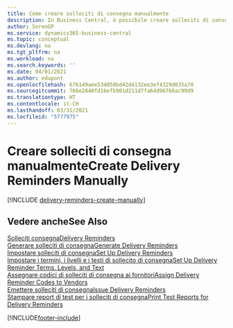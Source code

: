 ```yaml
---
title: Come creare solleciti di consegna manualmente
description: In Business Central, è possibile creare solleciti di consegna quando un acquisto non è stato consegnato come previsto. È possibile creare un singolo sollecito di consegna manualmente o generare solleciti di consegna per tutte le consegne scadute.
author: SorenGP
ms.service: dynamics365-business-central
ms.topic: conceptual
ms.devlang: na
ms.tgt_pltfrm: na
ms.workload: na
ms.search.keywords: ''
ms.date: 04/01/2021
ms.author: edupont
ms.openlocfilehash: 676149aee534050bd42d4132ee3ef4329d035a70
ms.sourcegitcommit: 766e2840fd16efb901d211d7fa64d96766ac99d9
ms.translationtype: HT
ms.contentlocale: it-CH
ms.lasthandoff: 03/31/2021
ms.locfileid: "5777975"
---
```

# <a name="create-delivery-reminders-manually"></a><span data-ttu-id="0ed75-104">Creare solleciti di consegna manualmente</span><span class="sxs-lookup"><span data-stu-id="0ed75-104">Create Delivery Reminders Manually</span></span>

[!INCLUDE [delivery-reminders-create-manually](../includes/ATCHDE/delivery-reminders-create-manually.md)]

## <a name="see-also"></a><span data-ttu-id="0ed75-105">Vedere anche</span><span class="sxs-lookup"><span data-stu-id="0ed75-105">See Also</span></span>

[<span data-ttu-id="0ed75-106">Solleciti consegna</span><span class="sxs-lookup"><span data-stu-id="0ed75-106">Delivery Reminders</span></span>](delivery-reminders.md)  
[<span data-ttu-id="0ed75-107">Generare solleciti di consegna</span><span class="sxs-lookup"><span data-stu-id="0ed75-107">Generate Delivery Reminders</span></span>](how-to-generate-delivery-reminders.md)  
[<span data-ttu-id="0ed75-108">Impostare solleciti di consegna</span><span class="sxs-lookup"><span data-stu-id="0ed75-108">Set Up Delivery Reminders</span></span>](how-to-set-up-delivery-reminders.md)  
[<span data-ttu-id="0ed75-109">Impostare i termini, i livelli e i testi di sollecito di consegna</span><span class="sxs-lookup"><span data-stu-id="0ed75-109">Set Up Delivery Reminder Terms, Levels, and Text</span></span>](how-to-set-up-delivery-reminder-terms-levels-and-text.md)  
[<span data-ttu-id="0ed75-110">Assegnare codici di solleciti di consegna ai fornitori</span><span class="sxs-lookup"><span data-stu-id="0ed75-110">Assign Delivery Reminder Codes to Vendors</span></span>](how-to-assign-delivery-reminder-codes-to-vendors.md)  
[<span data-ttu-id="0ed75-111">Emettere solleciti di consegna</span><span class="sxs-lookup"><span data-stu-id="0ed75-111">Issue Delivery Reminders</span></span>](how-to-issue-delivery-reminders.md)  
[<span data-ttu-id="0ed75-112">Stampare report di test per i solleciti di consegna</span><span class="sxs-lookup"><span data-stu-id="0ed75-112">Print Test Reports for Delivery Reminders</span></span>](how-to-print-test-reports-for-delivery-reminders.md)  


[!INCLUDE[footer-include](../../includes/footer-banner.md)]